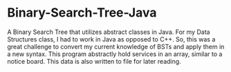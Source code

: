 # Binary-Search-Tree-Java
A Binary Search Tree that utilizes abstract classes in Java. For my Data Structures class, I had to work in Java as opposed to C++. So, this was a great challenge to convert my current knowledge of BSTs and apply them in a new syntax. This program abstractly hold services in an array, similar to a notice board. This data is also written to file for later reading.
